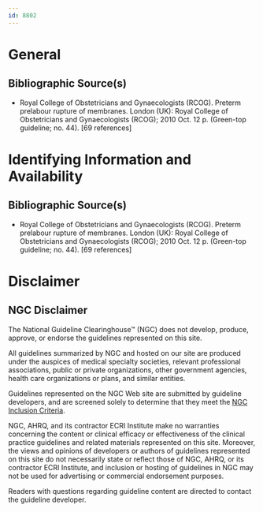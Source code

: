 ```yaml
---
id: 8802
---
```


# General

## Bibliographic Source(s)

- Royal College of Obstetricians and Gynaecologists (RCOG). Preterm prelabour rupture of membranes. London (UK): Royal College of Obstetricians and Gynaecologists (RCOG); 2010 Oct. 12 p. (Green-top guideline; no. 44). [69 references]

# Identifying Information and Availability

## Bibliographic Source(s)

- Royal College of Obstetricians and Gynaecologists (RCOG). Preterm prelabour rupture of membranes. London (UK): Royal College of Obstetricians and Gynaecologists (RCOG); 2010 Oct. 12 p. (Green-top guideline; no. 44). [69 references]

# Disclaimer

## NGC Disclaimer

The National Guideline Clearinghouse™ (NGC) does not develop, produce, approve, or endorse the guidelines represented on this site.

All guidelines summarized by NGC and hosted on our site are produced under the auspices of medical specialty societies, relevant professional associations, public or private organizations, other government agencies, health care organizations or plans, and similar entities.

Guidelines represented on the NGC Web site are submitted by guideline developers, and are screened solely to determine that they meet the [NGC Inclusion Criteria](/help-and-about/summaries/inclusion-criteria).

NGC, AHRQ, and its contractor ECRI Institute make no warranties concerning the content or clinical efficacy or effectiveness of the clinical practice guidelines and related materials represented on this site. Moreover, the views and opinions of developers or authors of guidelines represented on this site do not necessarily state or reflect those of NGC, AHRQ, or its contractor ECRI Institute, and inclusion or hosting of guidelines in NGC may not be used for advertising or commercial endorsement purposes.

Readers with questions regarding guideline content are directed to contact the guideline developer.

